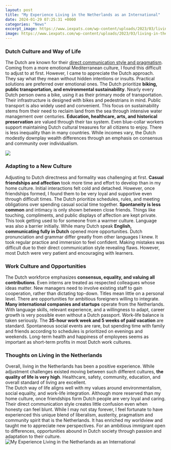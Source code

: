 ```yaml
---
layout: post
title: "My Experience Living in the Netherlands as an International"
date: 2024-01-29 07:25:31 +0000
categories: "News"
excerpt_image: https://www.iexpats.com/wp-content/uploads/2023/03/living-in-the-netherlands-iexpats.jpg
image: https://www.iexpats.com/wp-content/uploads/2023/03/living-in-the-netherlands-iexpats.jpg
---
```


### Dutch Culture and Way of Life
The Dutch are known for their [direct communication style and pragmatism](https://store.fi.io.vn/west-coast-rappers-hip-hop-hood-security-fashion-rottweiler-1). Coming from a more emotional Mediterranean culture, I found this difficult to adjust to at first. However, I came to appreciate the Dutch approach. They say what they mean without hidden intentions or insults. Practical solutions are preferred over emotional ones. 
The Dutch prioritize **biking, public transportation, and environmental sustainability**. Nearly every Dutch person owns a bike, using it as their primary mode of transportation. Their infrastructure is designed with bikes and pedestrians in mind. Public transport is also widely used and convenient. This focus on sustainability stems from their need to reclaim land from the sea through intensive water management over centuries. 
**Education, healthcare, arts, and historical preservation** are valued through their tax system. Even blue-collar workers support maintaining Dutch cultural treasures for all citizens to enjoy. There is less inequality than in many countries. While incomes vary, the Dutch modestly downplay wealth differences through an emphasis on consensus and community over individualism.

![](https://images.ctfassets.net/qr8kennq1pom/1rSuwYOH8gQUAiuA6Mk8wk/deba1edadad41d2b688851ec6cccda1e/Netherlands.jpg)
### Adapting to a New Culture   
Adjusting to Dutch directness and formality was challenging at first. **Casual friendships and affection** took more time and effort to develop than in my home culture. Initial interactions felt cold and detached. However, once friendships formed, I found them to be very loyal and supportive even through difficult times. 
The Dutch prioritize schedules, rules, and meeting obligations over spending casual social time together. **Spontaneity is less common** and intimacy is only shown between close friends. Things like touching, compliments, and public displays of affection are kept private. This took getting used to for someone from a warmer culture. 
Language was also a barrier initially. While many Dutch speak **English, communicating fully in Dutch** opened more opportunities. Dutch pronunciation and grammar differ greatly from other languages I knew. It took regular practice and immersion to feel confident. Making mistakes was difficult due to their direct communication style revealing flaws. However, most Dutch were very patient and encouraging with learners.
### Work Culture and Opportunities  
The Dutch workforce emphasizes **consensus, equality, and valuing all contributions**. Even interns are treated as respected colleagues whose ideas matter. New managers need to involve existing staff to gain cooperation, rather than dictating top-down. Titles mean little on a personal level. 
There are opportunities for ambitious foreigners willing to integrate. **Many international companies and startups** operate from the Netherlands. With language skills, relevant experience, and a willingness to adapt, career growth is very possible even without a Dutch passport. 
Work-life balance is taken seriously. The **35-hour work week and 5 weeks of paid vacation** are standard. Spontaneous social events are rare, but spending time with family and friends according to schedules is prioritized on evenings and weekends. Long-term health and happiness of employees seems as important as short-term profits in most Dutch work cultures.
### Thoughts on Living in the Netherlands
Overall, living in the Netherlands has been a positive experience. While adjustment challenges existed moving between such different cultures, **the quality of life is very high**. Healthcare, safety, community, education, and overall standard of living are excellent.  
The Dutch way of life aligns well with my values around environmentalism, social equality, and work-life integration. Although more reserved than my home culture, once friendships form Dutch people are very loyal and caring. Their direct communication style creates little confusion even when honesty can feel blunt.
While I may not stay forever, I feel fortunate to have experienced this unique blend of liberalism, austerity, pragmatism and community spirit that is the Netherlands. It has enriched my worldview and taught me to appreciate new perspectives. For an ambitious immigrant open to differences, opportunities abound in Dutch society through passion and adaptation to their culture.
![My Experience Living in the Netherlands as an International](https://www.iexpats.com/wp-content/uploads/2023/03/living-in-the-netherlands-iexpats.jpg)